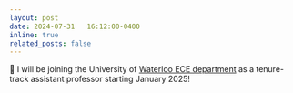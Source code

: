 ```yaml
---
layout: post
date: 2024-07-31   16:12:00-0400
inline: true
related_posts: false
---
```


🎉 I will be joining the University of [Waterloo ECE department](https://uwaterloo.ca/electrical-computer-engineering/) as a tenure-track assistant professor starting January 2025!